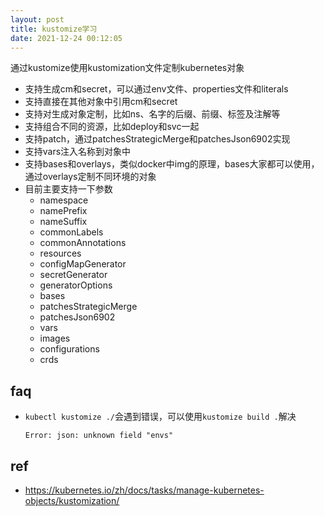 ```yaml
---
layout: post
title: kustomize学习
date: 2021-12-24 00:12:05
---
```


通过kustomize使用kustomization文件定制kubernetes对象

- 支持生成cm和secret，可以通过env文件、properties文件和literals
- 支持直接在其他对象中引用cm和secret
- 支持对生成对象定制，比如ns、名字的后缀、前缀、标签及注解等
- 支持组合不同的资源，比如deploy和svc一起
- 支持patch，通过patchesStrategicMerge和patchesJson6902实现
- 支持vars注入名称到对象中
- 支持bases和overlays，类似docker中img的原理，bases大家都可以使用，通过overlays定制不同环境的对象
- 目前主要支持一下参数
    - namespace
    - namePrefix
    - nameSuffix
    - commonLabels
    - commonAnnotations
    - resources
    - configMapGenerator
    - secretGenerator
    - generatorOptions
    - bases
    - patchesStrategicMerge
    - patchesJson6902
    - vars
    - images
    - configurations
    - crds

## faq

- `kubectl kustomize ./`会遇到错误，可以使用`kustomize build .`解决

    ```
    Error: json: unknown field "envs"
    ```

## ref

- https://kubernetes.io/zh/docs/tasks/manage-kubernetes-objects/kustomization/
